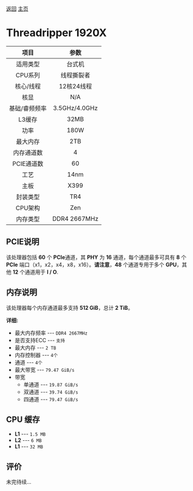 [返回](../../../)  [主页](https://github.com/93Alliance/diy-pc/)

# Threadripper 1920X

| 项目 | 参数 |
| :------: | :------: |
|适用类型 | 台式机|
|CPU系列| 线程撕裂者 |
|核心/线程| 12核24线程|
|核显| N/A |
|基础/睿频频率 |3.5GHz/4.0GHz|
| L3缓存| 32MB|
|功率| 180W |
|最大内存| 2TB |
|内存通道数| 4 |
|PCIE通道数| 60 |
|工艺|14nm |
|主板| X399 |
|封装类型| TR4 |
|CPU架构|  Zen  |
|内存类型| DDR4 2667MHz |

## PCIE说明

该处理器包括 **60** 个 **PCIe**通道，其 **PHY** 为 **16** 通道，每个通道最多可具有 **8** 个 **PCIe** 端口（x1，x2，x4，x8，x16）。**请注意**，**48** 个通道专用于多个 **GPU**，其他 **12** 个通道用于 **I / O**.

## 内存说明

该处理器每个内存通道最多支持 **512 GiB**，总计 **2 TiB**。

**详细:**

- 最大内存频率 --- `DDR4 2667MHz`
- 是否支持ECC --- `支持` 
- 最大内存 --- `2 TB`
- 内存控制器 --- `4个` 
- 通道 --- `4个` 
- 最大带宽 --- `79.47 GiB/s` 
- 带宽
	- 单通道 --- `19.87 GiB/s` 
	- 双通道 --- `39.74 GiB/s` 
	- 四通道 --- `79.47 GiB/s`  

## CPU 缓存

- **L1** --- `1.5 MB`
- **L2** --- `6 MB`
- **L1** --- `32 MB`

## 评价

 未完待续...
